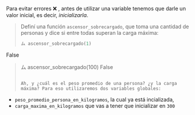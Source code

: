 Para evitar errores :x: , antes de utilizar una variable tenemos que darle un valor inicial, es decir, _inicializarla_. 

> Definí una función `ascensor_sobrecargado`, que toma una cantidad de personas y dice si entre todas superan la carga máxima:
>
> ```python
> ム ascensor_sobrecargado(1)
False
> ム ascensor_sobrecargado(100)
False
> ```
>
> Ah, y ¿cuál es el peso promedio de una persona? ¿y la carga máxima? Para eso utilizaremos dos variables globales:
>
* `peso_promedio_persona_en_kilogramos`, la cual ya está incializada,
* `carga_maxima_en_kilogramos` que vas a tener que inicializar en `300` 